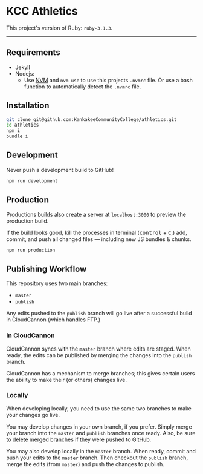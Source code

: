 # KCC Athletics

This project's version of Ruby: `ruby-3.1.3`.

-----

## Requirements

- Jekyll
- Nodejs:
  - Use [NVM](https://github.com/nvm-sh/nvm) and `nvm use` to use this projects `.nvmrc` file.
    Or use a bash function to automatically detect the `.nvmrc` file.

## Installation

```bash
git clone git@github.com:KankakeeCommunityCollege/athletics.git
cd athletics
npm i
bundle i
```

## Development

Never push a development build to GitHub!

```bash
npm run development
```

## Production

Productions builds also create a server at `localhost:3000` to preview the production build.

If the build looks good, kill the processes in terminal (<kbd>control</kbd> + <kbd>C</kbd>,)
add, commit, and push all changed files &mdash; including new JS bundles & chunks.

```bash
npm run production
```

## Publishing Workflow

This repository uses two main branches:
- `master`
- `publish`

Any edits pushed to the `publish` branch will go live after a successful build in CloudCannon (which handles FTP.)

### In CloudCannon

CloudCannon syncs with the `master` branch where edits are staged. When ready, the edits can be published by merging the changes into the `publish` branch.

CloudCannon has a mechanism to merge branches; this gives certain users the ability to make their (or others) changes live.

### Locally

When developing locally, you need to use the same two branches to make your changes go live.

You may develop changes in your own branch, if you prefer. Simply merge your branch into the `master` and `publish` branches once ready. Also, be sure to delete merged branches if they were pushed to GitHub.

You may also develop locally in the `master` branch. When ready, commit and push your edits to the `master` branch. Then checkout the `publish` branch, merge the edits (from `master`) and push the changes to publish.
